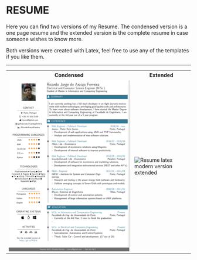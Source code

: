 # RESUME

Here you can find two versions of my Resume. The condensed version is a one page resume and the extended version is the complete resume in case someone wishes to know more.

Both versions were created with Latex, feel free to use any of the templates if you like them.

---

<table width="100%">
    <tr>
        <th>Condensed</th>
        <th>Extended</th>
    </tr>
    <tr>
        <td>
            <a href="https://github.com/ricardojaferreira/resume/blob/master/condensed/condensed.pdf">
                <img src="https://github.com/ricardojaferreira/resume/blob/master/condensed/latex_resume_condensed_thumbnail.png" alt="Resume Latex one page version" height="45%" />
            </a>
        </td>
        <td>
            <img src="" alt="Resume latex modern version extended" height="45%"/></td>
       </td>
    </tr>
</table>

